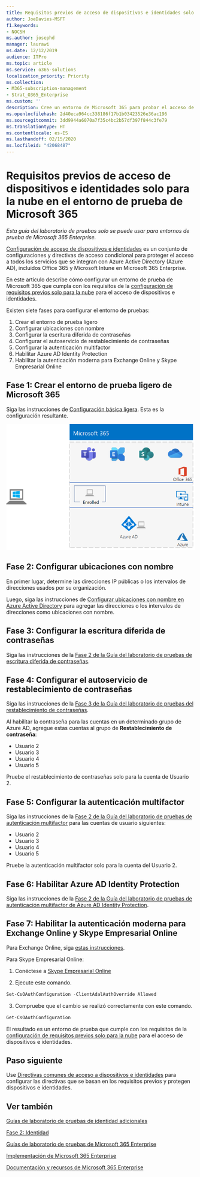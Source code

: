 ```yaml
---
title: Requisitos previos de acceso de dispositivos e identidades solo para la nube en el entorno de prueba de Microsoft 365
author: JoeDavies-MSFT
f1.keywords:
- NOCSH
ms.author: josephd
manager: laurawi
ms.date: 12/12/2019
audience: ITPro
ms.topic: article
ms.service: o365-solutions
localization_priority: Priority
ms.collection:
- M365-subscription-management
- Strat_O365_Enterprise
ms.custom: ''
description: Cree un entorno de Microsoft 365 para probar el acceso de dispositivos e identidades con los requisitos previos de autenticación solo para la nube.
ms.openlocfilehash: 2d40eca964cc338186f17b1b03423526e36ac196
ms.sourcegitcommit: 3dd9944a6070a7f35c4bc2b57df397f844c3fe79
ms.translationtype: HT
ms.contentlocale: es-ES
ms.lasthandoff: 02/15/2020
ms.locfileid: "42068487"
---
```

# <a name="identity-and-device-access-prerequisites-for-cloud-only-in-your-microsoft-365-test-environment"></a>Requisitos previos de acceso de dispositivos e identidades solo para la nube en el entorno de prueba de Microsoft 365

*Esta guía del laboratorio de pruebas solo se puede usar para entornos de prueba de Microsoft 365 Enterprise.*

[Configuración de acceso de dispositivos e identidades](microsoft-365-policies-configurations.md) es un conjunto de configuraciones y directivas de acceso condicional para proteger el acceso a todos los servicios que se integran con Azure Active Directory (Azure AD), incluidos Office 365 y Microsoft Intune en Microsoft 365 Enterprise.

En este artículo describe cómo configurar un entorno de prueba de Microsoft 365 que cumpla con los requisitos de la [configuración de requisitos previos solo para la nube](identity-access-prerequisites.md#prerequisites) para el acceso de dispositivos e identidades.

Existen siete fases para configurar el entorno de pruebas:

1.  Crear el entorno de prueba ligero
2.  Configurar ubicaciones con nombre
3.  Configurar la escritura diferida de contraseñas
4.  Configurar el autoservicio de restablecimiento de contraseñas
5.  Configurar la autenticación multifactor
6.  Habilitar Azure AD Identity Protection
7.  Habilitar la autenticación moderna para Exchange Online y Skype Empresarial Online

## <a name="phase-1-build-out-your-lightweight-microsoft-365-test-environment"></a>Fase 1: Crear el entorno de prueba ligero de Microsoft 365

Siga las instrucciones de [Configuración básica ligera](lightweight-base-configuration-microsoft-365-enterprise.md).
Esta es la configuración resultante.

![El entorno de prueba ligero de Microsoft 365 Enterprise](../media/lightweight-base-configuration-microsoft-365-enterprise/Phase4.png)
 

## <a name="phase-2-configure-named-locations"></a>Fase 2: Configurar ubicaciones con nombre

En primer lugar, determine las direcciones IP públicas o los intervalos de direcciones usados por su organización.

Luego, siga las instrucciones de [Configurar ubicaciones con nombre en Azure Active Directory](https://docs.microsoft.com/azure/active-directory/reports-monitoring/quickstart-configure-named-locations) para agregar las direcciones o los intervalos de direcciones como ubicaciones con nombre. 

## <a name="phase-3-configure-password-writeback"></a>Fase 3: Configurar la escritura diferida de contraseñas

Siga las instrucciones de la [Fase 2 de la Guía del laboratorio de pruebas de escritura diferida de contraseñas](password-writeback-m365-ent-test-environment.md#phase-2-enable-password-writeback-for-the-testlab-ad-ds-domain).

## <a name="phase-4-configure-self-service-password-reset"></a>Fase 4: Configurar el autoservicio de restablecimiento de contraseñas

Siga las instrucciones de la [Fase 3 de la Guía del laboratorio de pruebas del restablecimiento de contraseñas](password-reset-m365-ent-test-environment.md#phase-3-configure-and-test-password-reset). 

Al habilitar la contraseña para las cuentas en un determinado grupo de Azure AD, agregue estas cuentas al grupo de **Restablecimiento de contraseña**:

- Usuario 2
- Usuario 3
- Usuario 4
- Usuario 5

Pruebe el restablecimiento de contraseñas solo para la cuenta de Usuario 2.

## <a name="phase-5-configure-multi-factor-authentication"></a>Fase 5: Configurar la autenticación multifactor

Siga las instrucciones de la [Fase 2 de la Guía del laboratorio de pruebas de autenticación multifactor](multi-factor-authentication-microsoft-365-test-environment.md#phase-2-enable-and-test-multi-factor-authentication-for-the-user-2-account) para las cuentas de usuario siguientes:

- Usuario 2
- Usuario 3
- Usuario 4
- Usuario 5

Pruebe la autenticación multifactor solo para la cuenta del Usuario 2.

## <a name="phase-6-enable-azure-ad-identity-protection"></a>Fase 6: Habilitar Azure AD Identity Protection

Siga las instrucciones de la [Fase 2 de la Guía del laboratorio de pruebas de autenticación multifactor de Azure AD Identity Protection](azure-ad-identity-protection-microsoft-365-test-environment.md#phase-2-use-azure-ad-identity-protection). 

## <a name="phase-7-enable-modern-authentication-for-exchange-online-and-skype-for-business-online"></a>Fase 7: Habilitar la autenticación moderna para Exchange Online y Skype Empresarial Online

Para Exchange Online, siga [estas instrucciones](https://docs.microsoft.com/Exchange/clients-and-mobile-in-exchange-online/enable-or-disable-modern-authentication-in-exchange-online#enable-or-disable-modern-authentication-in-exchange-online-for-client-connections-in-outlook-2013-or-later). 

Para Skype Empresarial Online:

1. Conéctese a [Skype Empresarial Online](https://docs.microsoft.com/SkypeForBusiness/set-up-your-computer-for-windows-powershell/set-up-your-computer-for-windows-powershell)

2. Ejecute este comando.

  ```powershell
  Set-CsOAuthConfiguration -ClientAdalAuthOverride Allowed
  ```

3. Compruebe que el cambio se realizó correctamente con este comando.

  ```powershell
  Get-CsOAuthConfiguration
  ```

El resultado es un entorno de prueba que cumple con los requisitos de la [configuración de requisitos previos solo para la nube](identity-access-prerequisites.md#prerequisites) para el acceso de dispositivos e identidades. 

## <a name="next-step"></a>Paso siguiente

Use [Directivas comunes de acceso a dispositivos e identidades](identity-access-policies.md) para configurar las directivas que se basan en los requisitos previos y protegen dispositivos e identidades.

## <a name="see-also"></a>Ver también

[Guías de laboratorio de pruebas de identidad adicionales](m365-enterprise-test-lab-guides.md#identity)

[Fase 2: Identidad](identity-infrastructure.md)

[Guías de laboratorio de pruebas de Microsoft 365 Enterprise](m365-enterprise-test-lab-guides.md)

[Implementación de Microsoft 365 Enterprise](deploy-microsoft-365-enterprise.md)

[Documentación y recursos de Microsoft 365 Enterprise](https://docs.microsoft.com/microsoft-365-enterprise/)
